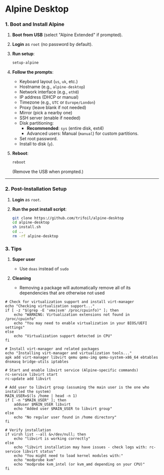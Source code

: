 # Alpine Desktop 

### **1. Boot and Install Alpine**
1. **Boot from USB** (select "Alpine Extended" if prompted).
2. **Login** as `root` (no password by default).
3. **Run setup**:
   ```bash
   setup-alpine
   ```
4. **Follow the prompts**:
   - Keyboard layout (`us`, `uk`, etc.)
   - Hostname (e.g., `alpine-desktop`)
   - Network interface (e.g., `eth0`)
   - IP address (DHCP or manual)
   - Timezone (e.g., `UTC` or `Europe/London`)
   - Proxy (leave blank if not needed)
   - Mirror (pick a nearby one)
   - SSH server (enable if needed)
   - Disk partitioning:
     - **Recommended**: `sys` (entire disk, ext4)
     - Advanced users: Manual (`manual`) for custom partitions.
   - Set root password.
   - Install to disk (`y`).

5. **Reboot**:
   ```bash
   reboot
   ```
   (Remove the USB when prompted.)

---

### **2. Post-Installation Setup**
1. **Login** as `root`.

2. **Run the post install script**:
   ```bash
   git clone https://github.com/trifoil/alpine-desktop
   cd alpine-desktop
   sh install.sh
   cd ..
   rm -rf alpine-desktop
   ```

### **3. Tips**
1. **Super user**
   - Use ```doas``` instead of ```sudo```

2. **Cleaning**
   - Removing a package will automatically remove all of its dependencies that are otherwise not used





```
# Check for virtualization support and install virt-manager
echo "Checking virtualization support..."
if [ -z "$(grep -E 'vmx|svm' /proc/cpuinfo)" ]; then
    echo "WARNING: Virtualization extensions not found in /proc/cpuinfo"
    echo "You may need to enable virtualization in your BIOS/UEFI settings"
else
    echo "Virtualization support detected in CPU"
fi

# Install virt-manager and related packages
echo "Installing virt-manager and virtualization tools..."
apk add virt-manager libvirt qemu qemu-img qemu-system-x86_64 ebtables dnsmasq bridge-utils iptables

# Start and enable libvirt service (Alpine-specific commands)
rc-service libvirt start
rc-update add libvirt

# Add user to libvirt group (assuming the main user is the one who installed the system)
MAIN_USER=$(ls /home | head -n 1)
if [ -n "$MAIN_USER" ]; then
    adduser $MAIN_USER libvirt
    echo "Added user $MAIN_USER to libvirt group"
else
    echo "No regular user found in /home directory"
fi

# Verify installation
if virsh list --all &>/dev/null; then
    echo "libvirt is working correctly"
else
    echo "libvirt installation may have issues - check logs with: rc-service libvirt status"
    echo "You might need to load kernel modules with:"
    echo "modprobe kvm"
    echo "modprobe kvm_intel (or kvm_amd depending on your CPU)"
fi
```


